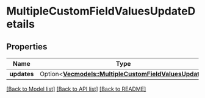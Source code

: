 # MultipleCustomFieldValuesUpdateDetails

## Properties

Name | Type | Description | Notes
------------ | ------------- | ------------- | -------------
**updates** | Option<[**Vec<models::MultipleCustomFieldValuesUpdate>**](MultipleCustomFieldValuesUpdate.md)> |  | [optional]

[[Back to Model list]](../README.md#documentation-for-models) [[Back to API list]](../README.md#documentation-for-api-endpoints) [[Back to README]](../README.md)


